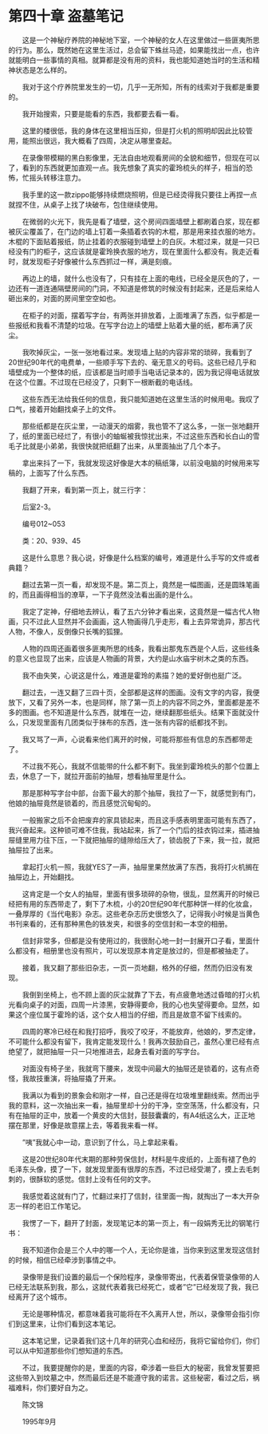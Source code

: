 # 第四十章 盗墓笔记


　　这是一个神秘疗养院的神秘地下室，一个神秘的女人在这里做过一些匪夷所思的行为。那么，既然她在这里生活过，总会留下蛛丝马迹，如果能找出一点，也许就能明白一些事情的真相。就算都是没有用的资料，我也能知道她当时的生活和精神状态是怎么样的。

　　我对于这个疗养院里发生的一切，几乎一无所知，所有的线索对于我都是重要的。

　　我开始搜索，只要是能看的东西，我都要去看一看。

　　这里的楼很低，我的身体在这里相当压抑，但是打火机的照明却因此比较管用，能照出很远，我大概看了四周，决定从哪里查起。

　　在录像带模糊的黑白影像里，无法自由地观看房间的全貌和细节，但现在可以了，看到的东西就更加直观一点。我先想象了真实的霍玲梳头的样子，相当的恐怖，忙摇头转移注意力。

　　我手里的这一款zippo能够持续燃烧照明，但是已经烫得我只要往上再捏一点就捏不住，从桌子上找了块破布，包住继续使用。

　　在微弱的火光下，我先是看了墙壁，这个房间四面墙壁上都刷着白浆，现在都被灰尘覆盖了，在门边的墙上钉着一条插着衣钩的木棍，那是用来挂衣服的地方。木棍的下面贴着报纸，防止挂着的衣服碰到墙壁上的白灰。木棍过来，就是一只已经没有门的柜子，这应该就是霍玲换衣服的地方，现在里面什么都没有。我走近看时，就发现柜子好像被什么东西抓过一样，满是刻痕。

　　再边上的墙，就什么也没有了，只有挂在上面的电线，已经全是灰色的了，一边还有一道连通隔壁房间的门洞，不知道是修筑的时候没有封起来，还是后来给人砸出来的，对面的房间里空空如也。

　　在柜子的对面，摆着写字台，有两张并排放着，上面堆满了东西，似乎都是一些报纸和我看不清楚的垃圾。在写字台边上的墙壁上贴着大量的纸，都布满了灰尘。

　　我吹掉灰尘，一张一张地看过来。发现墙上贴的内容非常的琐碎，我看到了20世纪90年代的电费单，一些顺手写下去的、毫无意义的号码。这些已经几乎和墙壁成为一个整体的纸，应该都是当时顺手当电话记录本的，因为我记得电话就放在这个位置。不过现在已经没了，只剩下一根断截的电话线。

　　这些东西无法给我任何的信息，我只能知道她在这里生活的时候用电。我叹了口气，接着开始翻找桌子上的文件。

　　那些纸都是在灰尘里，一动漫天的烟雾，我也管不了这么多，一张一张地翻开了，纸的里面已经烂了，有很小的蚰蜒被我惊扰出来，不过这些东西和长白山的雪毛子比就是小弟弟，我很快就把纸翻了出来，从里面抽出了几个本子。

　　拿出来抖了一下，我就发现这好像是大本的稿纸簿，以前没电脑的时候用来写稿的，上面写了什么东西。

　　我翻了开来，看到第一页上，就三行字：

　　后室2-3。

　　编号012~053

　　类：20、939、45

　　这是什么意思？我心说，好像是什么档案的编号，难道是什么手写的文件或者典籍？

　　翻过去第一页一看，却发现不是。第二页上，竟然是一幅图画，还是圆珠笔画的，而且画得相当的潦草，一下子竟然没法看出画的是什么。

　　我定了定神，仔细地去辨认，看了五六分钟才看出来，这竟然是一幅古代人物画，只不过此人显然并不会画画，这人物画得几乎走形，看上去异常诡异，那古代人物，不像人，反倒像只长嘴的狐狸。

　　人物的四周还画着很多匪夷所思的线条，我看出那鬼东西是个人后，这些线条的意义也显现了出来，应该是人物画的背景，大约是山水庙宇树木之类的东西。

　　我不由失笑，心说这是什么，难道是霍玲的素描？她的爱好倒也挺广泛。

　　翻过去，一连又翻了三四十页，全部都是这样的图画。没有文字的内容，我便放下，又看了另外一本，也是同样，除了第一页上的内容不同之外，里面都是差不多的图画。也不知道是什么东西，就堆在一边，继续翻那些纸头。结果下面就没什么，只发现里面有几团类似于抹布的东西，连一张有内容的纸都找不到。

　　我又骂了一声，心说看来他们离开的时候，可能将那些有信息的东西都带走了。

　　不过我不死心，我就不信能带的什么都不剩下。我坐到霍玲梳头的那个位置上去，休息了一下，就拉开面前的抽屉，想看抽屉里是什么。

　　那是那种写字台中部，台面下最大的那个抽屉，我拉了一下，就感觉到有门，他娘的抽屉竟然是锁着的，而且感觉沉甸甸的。

　　一般搬家之后不会把废弃的家具锁起来，而且这手感表明里面可能有东西了，我兴奋起来。这种锁可难不住我，我站起来，拆了一个门后的挂衣钩过来，插进抽屉缝里用力往下压，一下就把抽屉的缝隙给压大了，锁齿脱了下来，我一拉，就把抽屉拉了出来。

　　拿起打火机一照，我就YES了一声，抽屉里果然放满了东西，我将打火机搁在抽屉边上，开始翻找。

　　这肯定是一个女人的抽屉，里面有很多琐碎的杂物，很乱，显然离开的时候已经把有用的东西带走了，剩下了木梳，小的20世纪90年代那种饼一样的化妆盒，一叠厚厚的《当代电影》杂志。这些老杂志历史很悠久了，记得我小时候是当黄色书刊来看的，还有那种黑色的铁发夹，和很多的空信封和一本空的相册。

　　信封非常多，但都是没有使用过的，我很耐心地一封一封展开口子看，里面什么都没有，相册里也没有照片，可以发现原本肯定是放过的，但是都被抽走了。

　　接着，我又翻了那些旧杂志，一页一页地翻，格外的仔细，然而仍旧没有发现。

　　我倒到坐椅上，也不顾上面的灰尘就靠了下去，有点疲惫地透过昏暗的打火机光看向桌子的对面，四周一片漆黑，安静得要命，我的心也失望得要命。显然，如果这个座位属于霍玲的话，这个女人相当的仔细，而且是故意不留下线索的。

　　四周的寒冷已经在和我打招呼，我咬了咬牙，不能放弃，他娘的，罗杰定律，不可能什么都没有留下，我肯定能发现什么！我再次鼓励自己，虽然心里已经有点绝望了，就把抽屉一只一只地推进去，起身去看对面的写字台。

　　对面没有椅子坐，我就弯下腰来，发现中间最大的抽屉还是锁着的，这有点奇怪，我故技重演，将抽屉撬了开来。

　　我满以为看到的景象会和刚才一样，自己还是得在垃圾堆里翻线索。然而出乎我的意料，这一次抽出来一看，抽屉里却十分的干净，空空荡荡，什么都没有，只有在抽屉的正中，放着一个黄皮的大信封，鼓鼓囊囊的，有A4纸这么大，正正地摆在那里，好像是故意摆上去，等着我来看一样。

　　”咦”我就心中一动，意识到了什么，马上拿起来看。

　　这是20世纪80年代末期的那种劳保信封，材料是牛皮纸的，上面有褪了色的毛泽东头像，摸了一下，就发现里面有很厚的东西，不过已经受潮了，摸上去毛刺刺的，很酥软的感觉。信封上没有任何的文字。

　　我感觉着这就有门了，忙翻过来打了信封，往里面一掏，就掏出了一本大开杂志一样的老旧工作笔记。

　　我愣了一下，翻开了封面，发现笔记本的第一页上，有一段娟秀无比的钢笔行书：

　　我不知道你会是三个人中的哪一个人，无论你是谁，当你来到这里发现这信封的时候，相信已经牵涉到事情之中。

　　录像带是我们设置的最后一个保险程序，录像带寄出，代表着保管录像带的人已经无法联系到我，那么，这就代表着我已经死亡，或者”它”已经发现了我，我已经离开了这个城市。

　　无论是哪种情况，都意味着我可能将在不久离开人世，所以，录像带会指引你们到这里来，让你们看到这本笔记。

　　这本笔记里，记录着我们这十几年的研究心血和经历，我将它留给你们，你们可以从中知道那些你们想知道的东西。

　　不过，我要提醒你的是，里面的内容，牵涉着一些巨大的秘密，我曾发誓要把这些带入到坟墓之中，然而最后还是不能遵守我的诺言。这些秘密，看过之后，祸福难料，你们要好自为之。

　　陈文锦 

　　1995年9月


